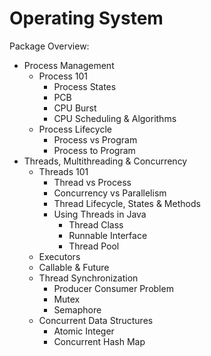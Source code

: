 # Operating System
Package Overview:

- Process Management
    - Process 101
        - Process States
        - PCB
        - CPU Burst
        - CPU Scheduling & Algorithms
    - Process Lifecycle
        - Process vs Program
        - Process to Program
- Threads, Multithreading & Concurrency
    - Threads 101
        - Thread vs Process
        - Concurrency vs Parallelism
        - Thread Lifecycle, States & Methods
        - Using Threads in Java
            - Thread Class
            - Runnable Interface
            - Thread Pool
    - Executors
    - Callable & Future
    - Thread Synchronization
        - Producer Consumer Problem
        - Mutex
        - Semaphore
    - Concurrent Data Structures
        - Atomic Integer
        - Concurrent Hash Map